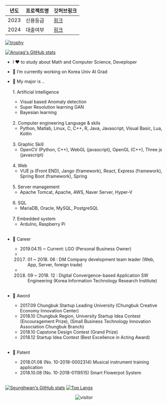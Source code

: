 | 년도|프로젝트명| 깃허브링크 |
| -- | --- | ----|
|2023| 신용등급| [링크](www.naver.com)| 
|2024| 대출여부 | [링크](www.naver.com)|


[![trophy](https://github-profile-trophy.vercel.app/?username=shiny0510&theme=onedark)](https://github.com/ryo-ma/github-profile-trophy)

 
[![Anurag's GitHub stats](https://github-readme-stats.vercel.app/api?username=shiny0510)](https://github.com/anuraghazra/github-readme-stats)


- I ❤️ to study about Math and Computer Science, Deveploper
- 🔭 I’m currently working on Korea Univ AI Grad
- 💪 My major is ..
  <br/>
  <br/>
  <h> 1. Artificial Intelligence </h>
   - Visual based Anomaly detection
   - Super Resolution learning GAN
   - Bayesian learning 
 
  <br/> 
  2. Computer engineering Language & skils 
    
    - Python, Matlab, Linux, C, C++, R, Java, Javascript, Visual Basic, Lua, Kotlin 
  <br/>
  3. Graphic Skill
    
    - OpenCV (Python, C++), WebGL (javascript), OpenGL (C++), Three js (javascript)
  <br/>
  4. Web 
    
    - VUE js (Front END), Jango (framework), React, Express (framework), Spring Boot (framework), Spring
  <br/>
  5. Server management 
    
    - Apache Tomcat, Apache, AWS, Naver Server, Hyper-V
  <br/>
  6. SQL 

    - MariaDB, Oracle, MySQL, PostgreSQL
  <br/>
  7. Embedded system 

  - ArduIno, Raspberry Pi
  <br/>
  
- 💪 Career
    - 2019.04.15 ~ Current: LGO (Personal Business Owner)
    - 2017. 01 ~ 2018. 06 : DM Company development team leader (Web, App, Server, foreign trade)
    - 2018. 09 ~ 2018. 12 : Digital Convergence-based Application SW Engineering (Korea Information Technology Research Institute)
  
  <br/>  

- 🌱 Aword
    - 2017.09 Chungbuk Startup Leading University (Chungbuk Creative Economy Innovation Center)
    - 2018.10 Chungbuk Region, University Startup Idea Contest (Encouragement Prize), (Small Business Technology Innovation Association Chungbuk Branch)
    - 2018.10 Capstone Design Contest (Grand Prize)
    - 2018.12 Startup Idea Contest (Best Excellence in Acting Award)    
  <br/>
- 🌱 Patent
    - 2018.01.08 (No. 10-2018-0002314) Musical instrument training application
    - 2018.10.08 (No. 10-2018-0119515) Smart Flowerpot System
  <br/>

[![Seunghwan's GitHub stats](https://github-readme-stats.vercel.app/api?username=shiny0510)](https://github.com/shiny0510/github-readme-stats)
[![Top Langs](https://github-readme-stats.vercel.app/api/top-langs/?username=shiny0510&layout=compact)](https://github.com/shiny0510/github-readme-stats)

<p align="center">
  <img src="https://visitor-badge.laobi.icu/badge?page_id=shiny0510/shiny0510" alt="visitor"/>
</p>












